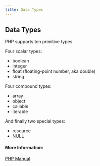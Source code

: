 ```yaml
---
title: Data Types
---
```

## Data Types

<!-- The article goes here, in GitHub-flavored Markdown. Feel free to add YouTube videos, images, and CodePen/JSBin embeds  -->

PHP supports ten primitive types.

Four scalar types:
* boolean
* integer
* float (floating-point number, aka double)
* string

Four compound types:
* array
* object
* callable
* iterable

And finally two special types:
* resource
* NULL


#### More Information:
<!-- Please add any articles you think might be helpful to read before writing the article -->

[PHP Manual](http://php.net/manual/en/language.types.intro.php)
